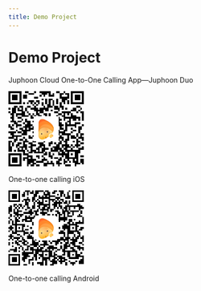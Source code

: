 ```yaml
---
title: Demo Project
---
```

# Demo Project

Juphoon Cloud One-to-One Calling App—Juphoon Duo

[![../../\_images/o2o\_iOS.png](../../_images/o2o_iOS.png)](../../_images/o2o_iOS.png)

One-to-one calling iOS

[![../../\_images/o2o\_Android.png](../../_images/o2o_Android.png)](../../_images/o2o_Android.png)

One-to-one calling Android
